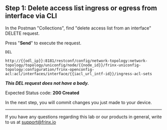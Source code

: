 ## Step 1: Delete access list ingress or egress from interface via CLI

In the Postman "Collections", find "delete access list from an interface" DELETE request.


Press "**Send**" to execute the request.

```
DEL

http://{{odl_ip}}:8181/restconf/config/network-topology:network-topology/topology/uniconfig/node/{{node_id}}/frinx-uniconfig-topology:configuration/frinx-openconfig-acl:acl/interfaces/interface/{{iacl_url_intf-id}}/ingress-acl-sets
```

***This DEL request does not have a body.***

Expected Status code: **200 Created**

In the next step, you will commit changes you just made to your device.

---
If you have any questions regarding this lab or our products in general, write to us at [support@frinx.io](mailto:support@frinx.io)
